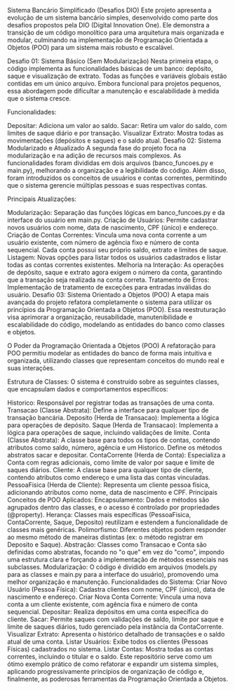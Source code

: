 Sistema Bancário Simplificado (Desafios DIO)
Este projeto apresenta a evolução de um sistema bancário simples, desenvolvido como parte dos desafios propostos pela DIO (Digital Innovation One). Ele demonstra a transição de um código monolítico para uma arquitetura mais organizada e modular, culminando na implementação de Programação Orientada a Objetos (POO) para um sistema mais robusto e escalável.

Desafio 01: Sistema Básico (Sem Modularização)
Nesta primeira etapa, o código implementa as funcionalidades básicas de um banco: depósito, saque e visualização de extrato. Todas as funções e variáveis globais estão contidas em um único arquivo. Embora funcional para projetos pequenos, essa abordagem pode dificultar a manutenção e escalabilidade à medida que o sistema cresce.

Funcionalidades:

Depositar: Adiciona um valor ao saldo.
Sacar: Retira um valor do saldo, com limites de saque diário e por transação.
Visualizar Extrato: Mostra todas as movimentações (depósitos e saques) e o saldo atual.
Desafio 02: Sistema Modularizado e Atualizado
A segunda fase do projeto foca na modularização e na adição de recursos mais complexos. As funcionalidades foram divididas em dois arquivos (banco_funcoes.py e main.py), melhorando a organização e a legibilidade do código. Além disso, foram introduzidos os conceitos de usuários e contas correntes, permitindo que o sistema gerencie múltiplas pessoas e suas respectivas contas.

Principais Atualizações:

Modularização: Separação das funções lógicas em banco_funcoes.py e da interface do usuário em main.py.
Criação de Usuários: Permite cadastrar novos usuários com nome, data de nascimento, CPF (único) e endereço.
Criação de Contas Correntes: Vincula uma nova conta corrente a um usuário existente, com número de agência fixo e número de conta sequencial. Cada conta possui seu próprio saldo, extrato e limites de saque.
Listagem: Novas opções para listar todos os usuários cadastrados e listar todas as contas correntes existentes.
Melhoria na Interação: As operações de depósito, saque e extrato agora exigem o número da conta, garantindo que a transação seja realizada na conta correta.
Tratamento de Erros: Implementação de tratamento de exceções para entradas inválidas do usuário.
Desafio 03: Sistema Orientado a Objetos (POO)
A etapa mais avançada do projeto refatora completamente o sistema para utilizar os princípios da Programação Orientada a Objetos (POO). Essa reestruturação visa aprimorar a organização, reusabilidade, manutenibilidade e escalabilidade do código, modelando as entidades do banco como classes e objetos.

O Poder da Programação Orientada a Objetos (POO)
A refatoração para POO permitiu modelar as entidades do banco de forma mais intuitiva e organizada, utilizando classes que representam conceitos do mundo real e suas interações.

Estrutura de Classes:
O sistema é construído sobre as seguintes classes, que encapsulam dados e comportamentos específicos:

Historico: Responsável por registrar todas as transações de uma conta.
Transacao (Classe Abstrata): Define a interface para qualquer tipo de transação bancária.
Deposito (Herda de Transacao): Implementa a lógica para operações de depósito.
Saque (Herda de Transacao): Implementa a lógica para operações de saque, incluindo validações de limite.
Conta (Classe Abstrata): A classe base para todos os tipos de contas, contendo atributos como saldo, número, agência e um Historico. Define os métodos abstratos sacar e depositar.
ContaCorrente (Herda de Conta): Especializa a Conta com regras adicionais, como limite de valor por saque e limite de saques diários.
Cliente: A classe base para qualquer tipo de cliente, contendo atributos como endereço e uma lista das contas vinculadas.
PessoaFisica (Herda de Cliente): Representa um cliente pessoa física, adicionando atributos como nome, data de nascimento e CPF.
Principais Conceitos de POO Aplicados:
Encapsulamento: Dados e métodos são agrupados dentro das classes, e o acesso é controlado por propriedades (@property).
Herança: Classes mais específicas (PessoaFisica, ContaCorrente, Saque, Deposito) reutilizam e estendem a funcionalidade de classes mais genéricas.
Polimorfismo: Diferentes objetos podem responder ao mesmo método de maneiras distintas (ex: o método registrar em Deposito e Saque).
Abstração: Classes como Transacao e Conta são definidas como abstratas, focando no "o que" em vez do "como", impondo uma estrutura clara e forçando a implementação de métodos essenciais nas subclasses.
Modularização: O código é dividido em arquivos (models.py para as classes e main.py para a interface do usuário), promovendo uma melhor organização e manutenção.
Funcionalidades do Sistema:
Criar Novo Usuário (Pessoa Física): Cadastra clientes com nome, CPF (único), data de nascimento e endereço.
Criar Nova Conta Corrente: Vincula uma nova conta a um cliente existente, com agência fixa e número de conta sequencial.
Depositar: Realiza depósitos em uma conta específica do cliente.
Sacar: Permite saques com validações de saldo, limite por saque e limite de saques diários, tudo gerenciado pela instância da ContaCorrente.
Visualizar Extrato: Apresenta o histórico detalhado de transações e o saldo atual de uma conta.
Listar Usuários: Exibe todos os clientes (Pessoas Físicas) cadastrados no sistema.
Listar Contas: Mostra todas as contas correntes, incluindo o titular e o saldo.
Este repositório serve como um ótimo exemplo prático de como refatorar e expandir um sistema simples, aplicando progressivamente princípios de organização de código e, finalmente, as poderosas ferramentas da Programação Orientada a Objetos.
